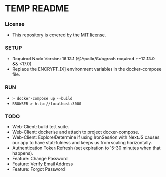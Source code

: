 # TEMP README

### License
- This repository is covered by the [MIT license](https://opensource.org/licenses/MIT).

### SETUP
- Required Node Version: 16.13.1 (@Apollo/Subgraph required >=12.13.0 && <17.0)
- Replace the ENCRYPT_[X] environment variables in the docker-compose file.

### RUN
- ``` > docker-compose up --build ```
- ``` BROWSER > http://localhost:3000 ```

### TODO
- Web-Client: build test suite.
- Web-Client: dockerize and attach to project docker-compose.
- Web-Client: Explore/Determine if using IronSession with NextJS causes our app to have statefulness and keeps us from scaling horizontally.
- Authentication Token Refresh (set expiration to 15-30 minutes when that happens).
- Feature: Change Password
- Feature: Verify Email Address
- Feature: Forgot Password
